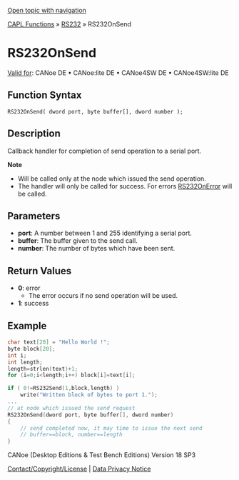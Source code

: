[Open topic with navigation](../../../../../CANoeDEFamily.htm#Topics/CAPLFunctions/RS232/Functions/CAPLfunctionRS232OnSend.md)

[CAPL Functions](../../CAPLfunctions.md) » [RS232](../CAPLfunctionsRS232Overview.md) » RS232OnSend

# RS232OnSend

[Valid for](../../../Shared/FeatureAvailability.md): CANoe DE • CANoe:lite DE • CANoe4SW DE • CANoe4SW:lite DE

## Function Syntax

```
RS232OnSend( dword port, byte buffer[], dword number );
```

## Description

Callback handler for completion of send operation to a serial port.

**Note**

- Will be called only at the node which issued the send operation.
- The handler will only be called for success. For errors [RS232OnError](CAPLfunctionRS232OnError.md) will be called.

## Parameters

- **port**: A number between 1 and 255 identifying a serial port.
- **buffer**: The buffer given to the send call.
- **number**: The number of bytes which have been sent.

## Return Values

- **0**: error
  - The error occurs if no send operation will be used.
- **1**: success

## Example

```c
char text[20] = "Hello World !";
byte block[20];
int i;
int length;
length=strlen(text)+1;
for (i=0;i<length;i++) block[i]=text[i];

if ( 0!=RS232Send(1,block,length) )
    write("Written block of bytes to port 1.");
...
// at node which issued the send request
RS232OnSend(dword port, byte buffer[], dword number)
{
    // send completed now, it may time to issue the next send
    // buffer==block, number==length
}
```

CANoe (Desktop Editions & Test Bench Editions) Version 18 SP3

[Contact/Copyright/License](../../../Shared/ContactCopyrightLicense.md) | [Data Privacy Notice](https://www.vector.com/int/en/company/get-info/privacy-policy/)
